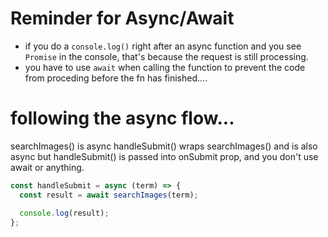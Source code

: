 # Reminder for Async/Await

- if you do a `console.log()` right after an async function and you see `Promise` in the console, that's because the request is still processing.
- you have to use `await` when calling the function to prevent the code from proceding before the fn has finished....

# following the async flow...

searchImages() is async
handleSubmit() wraps searchImages() and is also async
but handleSubmit() is passed into onSubmit prop, and you don't use await or anything.

```js
const handleSubmit = async (term) => {
  const result = await searchImages(term);

  console.log(result);
};
```

